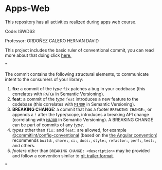 # Apps-Web

This repository has all activities realized during apps web course.

Code: ISWD63

Professor: ORDOÑEZ CALERO HERNAN DAVID

This project includes the basic ruler of conventional commit, you can read more about that doing click [here.](https://www.conventionalcommits.org/en/v1.0.0/)

"
<p><!-- raw HTML omitted -->
The commit contains the following structural elements, to communicate intent to the
consumers of your library:</p>
<ol>
<li><strong>fix:</strong> a commit of the <em>type</em> <code>fix</code> patches a bug in your codebase (this correlates with <a href="http://semver.org/#summary"><code>PATCH</code></a> in Semantic Versioning).</li>
<li><strong>feat:</strong> a commit of the <em>type</em> <code>feat</code> introduces a new feature to the codebase (this correlates with <a href="http://semver.org/#summary"><code>MINOR</code></a> in Semantic Versioning).</li>
<li><strong>BREAKING CHANGE:</strong> a commit that has a footer <code>BREAKING CHANGE:</code>, or appends a <code>!</code> after the type/scope, introduces a breaking API change (correlating with <a href="http://semver.org/#summary"><code>MAJOR</code></a> in Semantic Versioning).
A BREAKING CHANGE can be part of commits of any <em>type</em>.</li>
<li><em>types</em> other than <code>fix:</code> and <code>feat:</code> are allowed, for example <a href="https://github.com/conventional-changelog/commitlint/tree/master/%40commitlint/config-conventional">@commitlint/config-conventional</a> (based on the <a href="https://github.com/angular/angular/blob/22b96b9/CONTRIBUTING.md#-commit-message-guidelines">the Angular convention</a>) recommends <code>build:</code>, <code>chore:</code>,
<code>ci:</code>, <code>docs:</code>, <code>style:</code>, <code>refactor:</code>, <code>perf:</code>, <code>test:</code>, and others.</li>
<li><em>footers</em> other than <code>BREAKING CHANGE: &lt;description&gt;</code> may be provided and follow a convention similar to
<a href="https://git-scm.com/docs/git-interpret-trailers">git trailer format</a>.</li>
</ol>

"
